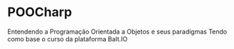 # POOCharp
Entendendo a Programação Orientada a Objetos e seus paradigmas
Tendo como base o curso da plataforma Balt.IO

